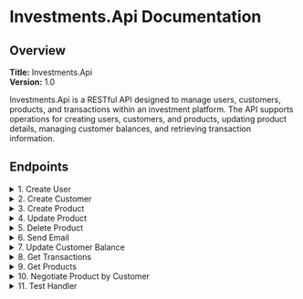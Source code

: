 # Investments.Api Documentation

## Overview

**Title:** Investments.Api  
**Version:** 1.0

Investments.Api is a RESTful API designed to manage users, customers, products, and transactions within an investment platform. The API supports operations for creating users, customers, and products, updating product details, managing customer balances, and retrieving transaction information.

## Endpoints

<details>
  <summary>1. Create User</summary>

**URL:** `/createuser`  
**Method:** `POST`  
**Tag:** `Backoffice`

**Request Body:**
- `application/json`
- `text/json`
- `application/*+json`
  
**Schema:** `PostUserRequest`
```json
{
  "userName": "string",
  "email": "string"
}
```
<details>
  <summary>Response (200 OK)</summary>

**Response:**

- `200 OK`
  - `text/plain`
  - `application/json`
  - `text/json`

**Response Schema:** `object`
```json
{
  "userId": 0,
  "userName": "string",
  "email": "string",
  "active": true
}
```
</details>

<details>
  <summary>Response (412 Failed Dependency) in case when email already exists.</summary>

**Response:**

- `412 Failed Dependency`
  - `text/plain`
  - `string`
  - `text/json`
```string
This email already exists.
```
**Response Schema:** `object`

</details>

</details>

<details>
  <summary>2. Create Customer</summary>

**URL:** `/createcustomer`  
**Method:** `POST`  
**Tag:** `Backoffice`

**Request Body:**
- `application/json`
- `text/json`
- `application/*+json`
  
**Schema:** `PostCustomerRequest`
<table border="1">
  <tr>
    <th>Create Customer Request</th>
  </tr>
  <tr>
    <td>Name</td><td>Name chosed to user</td>
  </tr>
  <tr>
    <td>AccountBalance</td><td>Entry value to open the account.</td>
  </tr>
</table>

```json
{
  "name": "string",
  "accountBalance": 0
}
```
<details>
  <summary>Response (200 OK)</summary>

**Response:**

- `200 OK`
  - `text/plain`
  - `application/json`
  - `text/json`

**Response Schema:** `object`
  ```json
  {
  "customerId": 0,
  "name": "string",
  "accountNumber": "string",
  "accountBalance": 0
  }
  ```
</details>

<details>
  <summary>Response (412 Failed Dependency)</summary>

**Response:**

- `412 Failed Dependency`
  - `text/plain`
  - `string`
  - `text/json`
 ```string
   Precondition Failed
 ```

**Response Schema:** `string`

</details>

</details>

<details>
  <summary>3. Create Product</summary>

**URL:** `/createproduct`  
**Method:** `POST`  
**Tag:** `Backoffice`

**Request Body:**

- `application/json`
- `text/json`
- `application/*+json`

**Schema:** `PostProductRequest`
<table border="1">
  <tr>
    <th>Create Product Request</th>
  </tr>
  <tr>
    <td>Name</td><td>Name chosed to Product</td>
  </tr>
  <tr>
    <td>Price</td><td>Entry value of the product.</td>
  </tr>
  <tr>
    <td>productType</td><td>Chose between: <b>1 = Stocks, 2 = REIT, 3 = Treasures, 4 = ETF, 5 = Bitcoin</b>.</td>
  </tr>
</table>

```json
{
  "name": "string",
  "price": 0,
  "productType": 1,
  "dueDate": "2024-07-01T21:15:01.795Z"
}
```
<details>
  <summary>Response (200 OK)</summary>

**Response:**

- `200 OK`
  - `text/plain`
  - `application/json`
  - `text/json`

**Response Schema:** `string`
```json
{
  "productId": 0,
  "name": "string",
  "price": 0,
  "quantity": 0,
  "productType": 1,
  "dueDate": "2024-07-01T21:15:01.797Z",
  "active": true
}
```
</details>

<details>
  <summary>Response (412 Failed Dependency)</summary>

**Response:**

- `412 Failed Dependency`
  - `text/plain`
  - `string`
  - `text/json`

**Response Schema:** `string`
```string
   Precondition Failed
 ```
</details>

</details>

<details>
  <summary>4. Update Product</summary>

**URL:** `/product/{productId}`  
**Method:** `PUT`  
**Tag:** `Backoffice`

**Parameters:**
<table border="1">
  <tr>
    <th>Update Product Parameters</th>
  </tr>
  <tr>
    <td>ProductId</td><td>Id of the Product</td>
  </tr>
  <tr>
    <td>Price</td><td>New product price.</td>
  </tr>
  <tr>
    <td>Quantity</td><td>Quantity <b>to be added to the product</b>.</td>
  </tr>
  <tr>
    <td>ProductType</td><td>Chose between: <b>1 = Stocks, 2 = REIT, 3 = Treasures, 4 = ETF, 5 = Bitcoin</b>.</td>
  </tr>
  <tr>
    <td>DueDate</td><td>Due date to product.</td>
  </tr>
</table>

**Note**
- `Every field must be sent or the value will be replaced to null`
<details>
  <summary>Response (200 OK)</summary>

**Response:**

- `200 OK`
  - `text/plain`
  - `application/json`
  - `text/json`

**Response Schema:** `string`
```json
{
  "productId": 0,
  "name": "string",
  "price": 0,
  "quantity": 0,
  "productType": 1,
  "dueDate": "2024-07-01T21:29:28.938Z",
  "active": true
}
```
</details>

<details>
  <summary>Response (412 Failed Dependency)</summary>

**Response:**

- `412 Failed Dependency`
  - `text/plain`
  - `application/json`
  - `text/json`

**Response Schema:** `string`
```string
  Precondition Failed
```
</details>

</details>

<details>
  <summary>5. Delete Product</summary>

**URL:** `/product/{productId}`  
**Method:** `DELETE`  
**Tag:** `Backoffice`

**Parameters:**

<table border="1">
  <tr>
    <th>Update Product Parameters</th>
  </tr>
  <tr>
    <td>ProductId</td><td>Id of the Product</td>
  </tr>
</table>

<details>
  <summary>Response (200 OK)</summary>

**Response:**

- `200 OK`
  - `text/plain`
  - `application/json`
  - `text/json`

**Response Schema:** `unit`
```string
"Deleted. The id is: {id}"
```
</details>

<details>
  <summary>Response (412 Failed Dependency)</summary>

**Response:**

- `412 Failed Dependency`
  - `text/plain`
  - `application/json`
  - `text/json`

**Response Schema:** `string`
```string
  Precondition Failed
```

</details>

</details>

<details>
  <summary>6. Send Email</summary>

**URL:** `/email`  
**Method:** `POST`  
**Tag:** `Backoffice`

<details>
  <summary>Response (200 OK)</summary>

**Response:**

- `200 OK`
  - `text/plain`
  - `application/json`
  - `text/json`

**Response Schema:** `string`

</details>

<details>
  <summary>Response (500 Internal Server Error)</summary>

**Response:**

- `412 Failed Dependency`
  - `text/plain`
  - `application/json`
  - `text/json`

**Response Schema:** `string`
```string
  Precondition Failed
```
</details>

</details>

<details>
  <summary>7. Update Customer Balance</summary>

**URL:** `/balance/{customerId}`  
**Method:** `PUT`  
**Tag:** `Customer`

**Parameters:**
<table border="1">
  <tr>
    <th>Update Customer Amount Parameters</th>
  </tr>
  <tr>
    <td>CustomerId</td><td>Id of the Customer</td>
  </tr>
  <tr>
    <td>TransactionType</td><td>New product price.</td>
  </tr>
  <tr>
    <td>ProductType</td><td>Chose between: <b>0 = Credit, 1 = Debit</b>.</td>
  </tr>
  <tr>
    <td>Amount</td><td>Amount to be credited or debited.</td>
  </tr>
</table>

<details>
  <summary>Response (200 OK)</summary>

**Response:**

- `200 OK`
  - `text/plain`
  - `application/json`
  - `text/json`

**Response Schema:** `object`
```json
{
  "customerId": 0,
  "name": "string",
  "accountNumber": "string",
  "accountBalance": 0
}
```
</details>

<details>
  <summary>Response (412 Failed Dependency) in case TransactionType isn't <b>0 = Credit</b> or <b>1 = Debit</b></summary>

**Response:**

- `412 Failed Dependency`
  - `text/plain`
  - `application/json`
  - `text/json`

**Response Schema:** `string`
```string
  Transaction Type not Allowed
```
</details>

</details>

<details>
  <summary>8. Get Transactions</summary>

**URL:** `/transactions/{customerId}`  
**Method:** `GET`  
**Tag:** `Customer`

**Parameters:**
<table border="1">
  <tr>
    <th>Get Customer Transactions</th>
  </tr>
  <tr>
    <td>CustomerId</td><td>Id of the Customer</td>
  </tr>
</table>

<details>
  <summary>Response (200 OK)</summary>

**Response:**

- `200 OK`
  - `text/plain`
  - `application/json`
  - `text/json`

**Response Schema:** `Array of Transactions`
```json
[
  {
    "transactionId": 0,
    "date": "2024-07-01T22:00:22.741Z",
    "description": "string",
    "amount": 0,
    "transactionType": 0,
    "customerId": 0,
    "productId": 0
  }
]
```
</details>

<details>
  <summary>Response (412 Failed Dependency)</summary>

**Response:**

- `412 Failed Dependency`
  - `text/plain`
  - `application/json`
  - `text/json`

**Response Schema:** `String`
```string
  Precondition Failed
```
</details>

</details>

<details>
  <summary>9. Get Products</summary>

**URL:** `/products`  
**Method:** `GET`  
**Tag:** `Products`

**Parameters:**
`In this endpoint you can choose to get with how many parameters do you want. If you don't choose parameters, it will get the first 15 itens.`
<table border="1">
  <tr>
    <th>Get Products</th>
  </tr>
  <tr>
    <td>Id</td><td>Id of the Product</td>
  </tr>
  <tr>
    <td>Description</td><td>Full or part of Product Name.</td>
  </tr>
  <tr>
    <td>ProductType</td><td>Chose between: <b>1 = Stocks, 2 = REIT, 3 = Treasures, 4 = ETF, 5 = Bitcoin</b>.</td>
  </tr>
</table>

<details>
  <summary>Response (200 OK)</summary>

**Response:**

- `200 OK`
  - `text/plain`
  - `application/json`
  - `text/json`

**Response Schema:** `array of GetProductsResponse`
```json
[
  {
    "productId": 0,
    "name": "string",
    "price": 0,
    "productType": 1,
    "dueDate": "2024-07-01T22:05:06.525Z"
  }
]
```
</details>

<details>
  <summary>Response (412 Failed Dependency)</summary>

**Response:**

- `412 Failed Dependency`
  - `text/plain`
  - `application/json`
  - `text/json`

**Response Schema:** `String`
```string
  Precondition Failed
```
</details>

</details>

<details>
  <summary>10. Negotiate Product by Customer</summary>

**URL:** `/products`  
**Method:** `POST`  
**Tag:** `Products`

**Request Body:**
`This endpoint will check the quantity of the product and, based on its price, will debit of his account balance.`
- `application/json`
- `text/json`
- `application/*+json`

**Schema:** `PostProductByCustomerRequest`
<table border="1">
  <tr>
    <th>Get Products</th>
  </tr>
  <tr>
    <td>CustomerId</td><td>Id of the Customer</td>
  </tr>
  <tr>
    <td>ProductId</td><td>Id of the Product</td>
  </tr>
  <tr>
    <td>Quantity</td><td>Negotiated quantity of the product.</td>
  </tr>
  <tr>
    <td>TransactionType</td><td>Chose between: <b>2 = Buy, 3 = Sell</b>.</td>
  </tr>
</table>

```json
{
  "customerId": 0,
  "productId": 0,
  "quantity": 0,
  "transactionType": 0
}
```
<details>
  <summary>Response (200 OK)</summary>

**Response:**

- `200 OK`
  - `text/plain`
  - `application/json`
  - `text/json`

**Response Schema:** `string`
```json
{
  "productId": 0,
  "name": "string",
  "price": 0,
  "quantity": 0,
  "productType": 1,
  "dueDate": "2024-07-01T22:21:57.452Z",
  "active": true
}
```
</details>

<details>
  <summary>Response (412 Failed Dependency)</summary>

**Response:**

- `412 Failed Dependency`
  - `text/plain`
  - `application/json`
  - `text/json`

**Response Schema:** `string`
```string
  Transaction Type not Allowed
```
</details>

</details>

<details>
  <summary>11. Test Handler</summary>

**URL:** `/TestHandler`  
**Method:** `GET`  
**Tag:** `Test`

**Parameters:**
`Endpoint to test if API is working. No database is necessary`
- `ChooseResponse` (query, integer, int32)

<details>
  <summary>Response (200 OK)</summary>

**Response:**

- `200 OK`
  - `text/plain`
  - `application/json`
  - `text/json`

**Response Schema:** `TestResponse`
```json
{
  "response": "Você escolheu o número 1"
} 
```
</details>

<details>
  <summary>Response (412 Failed Dependency)</summary>

**Response:**

- `412 Failed Dependency`
  - `text/plain`
  - `application/json`
  - `text/json`

**Response Schema:** `TestResponse`

</details>

</details>

